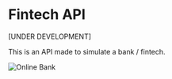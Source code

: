 # Fintech API

[UNDER DEVELOPMENT]

This is an API made to simulate a bank / fintech.

![Online Bank](https://user-images.githubusercontent.com/82426254/156035442-566cec93-0aff-4df4-a67c-379b4ee2809e.png)
